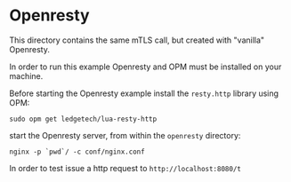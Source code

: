 # Openresty
This directory contains the same mTLS call, but created with "vanilla" Openresty.

In order to run this example Openresty and OPM must be installed on your machine.

Before starting the Openresty example install the `resty.http` library using OPM:
```shell
sudo opm get ledgetech/lua-resty-http
```

start the Openresty server, from within the `openresty` directory:
```shell
nginx -p `pwd`/ -c conf/nginx.conf
```

In order to test issue a http request to `http://localhost:8080/t`

